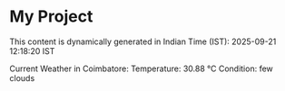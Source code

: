 # My Project

This content is dynamically generated in Indian Time (IST): 2025-09-21 12:18:20 IST


Current Weather in Coimbatore:
Temperature: 30.88 °C
Condition: few clouds
